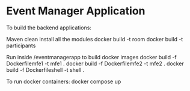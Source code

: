 # Event Manager Application

To build the backend applications:

Maven clean install all the modules
docker build -t room
docker build -t participants


Run inside /eventmanagerapp to build docker images
docker build -f Dockerfilemfe1 -t mfe1 .
docker build -f Dockerfilemfe2 -t mfe2 .
docker build -f Dockerfileshell -t shell .


To run docker containers:
docker compose up
